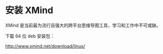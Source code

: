 # 安装 XMind

XMind 是当前最为流行且强大的跨平台思维导图工具，学习和工作中不可或缺。

下载 64 位 deb 安装包：

http://www.xmind.net/download/linux/
